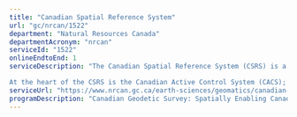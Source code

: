 ```yaml
---
title: "Canadian Spatial Reference System"
url: "gc/nrcan/1522"
department: "Natural Resources Canada"
departmentAcronym: "nrcan"
serviceId: "1522"
onlineEndtoEnd: 1
serviceDescription: "The Canadian Spatial Reference System (CSRS) is a three-dimensional grid on which positions (latitude, longitude and height) of any object or feature can be precisely pinpointed. The infrastructure underlying a grid consists of a network of points whose coordinates are determined with the highest precision. Grids are fundamental for mapping, marine charting, navigation, boundary demarcation, crustal deformation study and other georeferencing applications.

At the heart of the CSRS is the Canadian Active Control System (CACS); a network of continuously operating GNSS receivers. CACS data support positioning accuracy at the decimeter-level (e.g. for imagery geocoding and realtime applications), the centimeter-level (e.g. for legal surveys) and the millimeter-level (e.g. for measuring crustal motion)."
serviceUrl: "https://www.nrcan.gc.ca/earth-sciences/geomatics/canadian-spatial-reference-system-csrs/9052"
programDescription: "Canadian Geodetic Survey: Spatially Enabling Canada,Core Geospatial Data"
---
```

